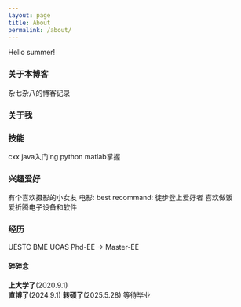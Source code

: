 ```yaml
---
layout: page
title: About
permalink: /about/
---
```


Hello summer!

### 关于本博客

杂七杂八的博客记录


### 关于我
### 技能

cxx java入门ing
python matlab掌握

### 兴趣爱好
有个喜欢摄影的小女友
电影: best recommand: <HER> 
徒步登上爱好者
喜欢做饭  
爱折腾电子设备和软件

### 经历
UESTC BME
UCAS Phd-EE -> Master-EE

#### 碎碎念
**上大学了**(2020.9.1)  
**直博了**(2024.9.1) 
**转硕了**(2025.5.28)
等待毕业



